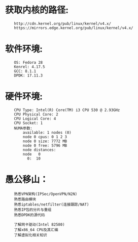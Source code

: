 # 获取内核的路径:
        http://cdn.kernel.org/pub/linux/kernel/v4.x/
        https://mirrors.edge.kernel.org/pub/linux/kernel/v4.x/

# 软件环境:
        OS: Fedora 28
        Kenrel: 4.17.5
        GCC: 8.1.1
        DPDK: 17.11.3

# 硬件环境:
        CPU Type: Intel(R) Core(TM) i3 CPU 530 @ 2.93GHz
        CPU Physical Core: 2
        CPU Logical Core: 4
        CPU Socket: 1
        NUMA参数:
            available: 1 nodes (0)
            node 0 cpus: 0 1 2 3
            node 0 size: 7772 MB
            node 0 free: 5796 MB
            node distances:
            node   0
              0:  10

# 愚公移山：
        熟悉VPN架构(IPSec/OpenVPN/N2N)
        熟悉路由模块
        熟悉iptables/netfilter(连接跟踪/NAT)
        熟悉IP包的分片与重组
        熟悉DPDK的源代码
        
        了解网卡驱动(Intel 82580)
        了解x86_64 CPU及其汇编
        了解虚拟化相关知识


